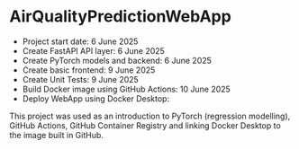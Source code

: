 # AirQualityPredictionWebApp

- Project start date: 6 June 2025
- Create FastAPI API layer: 6 June 2025
- Create PyTorch models and backend: 6 June 2025
- Create basic frontend: 9 June 2025
- Create Unit Tests: 9 June 2025
- Build Docker image using GitHub Actions: 10 June 2025
- Deploy WebApp using Docker Desktop:

This project was used as an introduction to PyTorch (regression modelling), GitHub Actions, GitHub Container Registry and linking Docker Desktop to the image built in GitHub.
